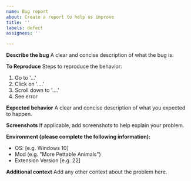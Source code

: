 ```yaml
---
name: Bug report
about: Create a report to help us improve
title: ''
labels: defect
assignees: ''

---
```


**Describe the bug**
A clear and concise description of what the bug is.

**To Reproduce**
Steps to reproduce the behavior:
1. Go to '...'
2. Click on '....'
3. Scroll down to '....'
4. See error

**Expected behavior**
A clear and concise description of what you expected to happen.

**Screenshots**
If applicable, add screenshots to help explain your problem.

**Environment (please complete the following information):**
 - OS: [e.g. Windows 10]
 - Mod (e.g. "More Pettable Animals")
 - Extension Version [e.g. 22]

**Additional context**
Add any other context about the problem here.
